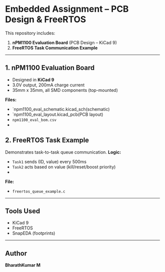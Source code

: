 
# Embedded Assignment – PCB Design & FreeRTOS

This repository includes:

1. **nPM1100 Evaluation Board** (PCB Design – KiCad 9)
2. **FreeRTOS Task Communication Example**
---
## 1. nPM1100 Evaluation Board

- Designed in **KiCad 9**
- 3.0V output, 200mA charge current
- 35mm x 35mm, all SMD components (top-mounted)

**Files:**
- `npm1100_eval_schematic.kicad_sch(schematic)
- `npm1100_eval_layout.kicad_pcb(PCB layout)
- `npm1100_eval_bom.csv`
- 
## 2. FreeRTOS Task Example
Demonstrates task-to-task queue communication.
**Logic:**
- `Task1` sends (ID, value) every 500ms
- `Task2` acts based on value (kill/reset/boost priority)
- 
**File:**
- `freertos_queue_example.c`
---
## Tools Used

- KiCad 9  
- FreeRTOS  
- SnapEDA (footprints)
---
## Author

**BharathKumar M**

